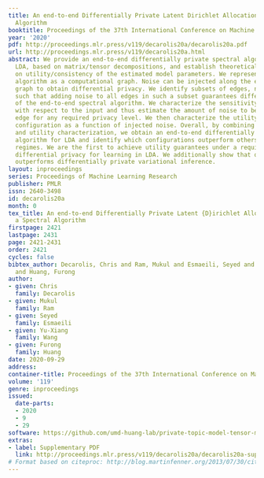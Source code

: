 ```yaml
---
title: An end-to-end Differentially Private Latent Dirichlet Allocation Using a Spectral
  Algorithm
booktitle: Proceedings of the 37th International Conference on Machine Learning
year: '2020'
pdf: http://proceedings.mlr.press/v119/decarolis20a/decarolis20a.pdf
url: http://proceedings.mlr.press/v119/decarolis20a.html
abstract: We provide an end-to-end differentially private spectral algorithm for learning
  LDA, based on matrix/tensor decompositions, and establish theoretical guarantees
  on utility/consistency of the estimated model parameters. We represent the spectral
  algorithm as a computational graph. Noise can be injected along the edges of this
  graph to obtain differential privacy. We identify subsets of edges, named “configurations”,
  such that adding noise to all edges in such a subset guarantees differential privacy
  of the end-to-end spectral algorithm. We characterize the sensitivity of the edges
  with respect to the input and thus estimate the amount of noise to be added to each
  edge for any required privacy level. We then characterize the utility loss for each
  configuration as a function of injected noise. Overall, by combining the sensitivity
  and utility characterization, we obtain an end-to-end differentially private spectral
  algorithm for LDA and identify which configurations outperform others under specific
  regimes. We are the first to achieve utility guarantees under a required level of
  differential privacy for learning in LDA. We additionally show that our method systematically
  outperforms differentially private variational inference.
layout: inproceedings
series: Proceedings of Machine Learning Research
publisher: PMLR
issn: 2640-3498
id: decarolis20a
month: 0
tex_title: An end-to-end Differentially Private Latent {D}irichlet Allocation Using
  a Spectral Algorithm
firstpage: 2421
lastpage: 2431
page: 2421-2431
order: 2421
cycles: false
bibtex_author: Decarolis, Chris and Ram, Mukul and Esmaeili, Seyed and Wang, Yu-Xiang
  and Huang, Furong
author:
- given: Chris
  family: Decarolis
- given: Mukul
  family: Ram
- given: Seyed
  family: Esmaeili
- given: Yu-Xiang
  family: Wang
- given: Furong
  family: Huang
date: 2020-09-29
address: 
container-title: Proceedings of the 37th International Conference on Machine Learning
volume: '119'
genre: inproceedings
issued:
  date-parts:
  - 2020
  - 9
  - 29
software: https://github.com/umd-huang-lab/private-topic-model-tensor-methods
extras:
- label: Supplementary PDF
  link: http://proceedings.mlr.press/v119/decarolis20a/decarolis20a-supp.pdf
# Format based on citeproc: http://blog.martinfenner.org/2013/07/30/citeproc-yaml-for-bibliographies/
---
```

